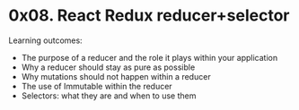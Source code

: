 # 0x08. React Redux reducer+selector
Learning outcomes:
- The purpose of a reducer and the role it plays within your application
- Why a reducer should stay as pure as possible
- Why mutations should not happen within a reducer
- The use of Immutable within the reducer
- Selectors: what they are and when to use them
